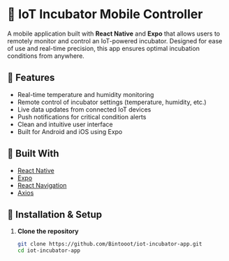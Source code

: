 # 📱 IoT Incubator Mobile Controller

A mobile application built with **React Native** and **Expo** that allows users to remotely monitor and control an IoT-powered incubator. Designed for ease of use and real-time precision, this app ensures optimal incubation conditions from anywhere.

## 🔧 Features

- Real-time temperature and humidity monitoring  
- Remote control of incubator settings (temperature, humidity, etc.)  
- Live data updates from connected IoT devices  
- Push notifications for critical condition alerts  
- Clean and intuitive user interface  
- Built for Android and iOS using Expo

## 🚀 Built With

- [React Native](https://reactnative.dev/)  
- [Expo](https://expo.dev/)  
- [React Navigation](https://reactnavigation.org/)  
- [Axios](https://axios-http.com/) 

## 📲 Installation & Setup

1. **Clone the repository**
   ```bash
   git clone https://github.com/Bintooot/iot-incubator-app.git
   cd iot-incubator-app
